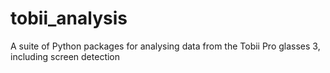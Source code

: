 # tobii_analysis
A suite of Python packages for analysing data from the Tobii Pro glasses 3, including screen detection
